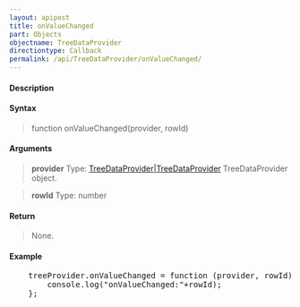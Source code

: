 ```yaml
---
layout: apipost
title: onValueChanged
part: Objects
objectname: TreeDataProvider
directiontype: Callback
permalink: /api/TreeDataProvider/onValueChanged/
---
```



#### Description

> 

#### Syntax

> function onValueChanged(provider, rowId)

#### Arguments

> **provider**
> Type: [TreeDataProvider\|TreeDataProvider](/api/TreeDataProvider/)
> TreeDataProvider object.

> **rowId**
> Type: number
> 

#### Return

> None.

#### Example

<pre class="prettyprint">
    treeProvider.onValueChanged = function (provider, rowId) {
        console.log("onValueChanged:"+rowId);
    };
</pre>

